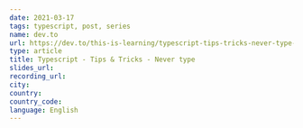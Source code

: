```yaml
---
date: 2021-03-17
tags: typescript, post, series
name: dev.to
url: https://dev.to/this-is-learning/typescript-tips-tricks-never-type-5f0p
type: article
title: Typescript - Tips & Tricks - Never type
slides_url:
recording_url:
city:
country:
country_code:
language: English
---
```

